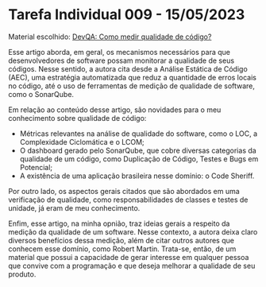 # Tarefa Individual 009 - 15/05/2023

Material escolhido: 
[DevQA: Como medir qualidade de código?](https://kamillaqueiroz.medium.com/devqa-como-medir-qualidade-de-código-6149fada1e)

Esse artigo aborda, em geral, os mecanismos necessários para que desenvolvedores de software possam monitorar a qualidade de seus códigos. Nesse sentido, a autora cita desde a Análise Estática de Código (AEC), uma estratégia automatizada que reduz a quantidade de erros locais no código, até o uso de ferramentas de medição de qualidade de software, como o SonarQube.

Em relação ao conteúdo desse artigo, são novidades para o meu conhecimento sobre qualidade de código:

- Métricas relevantes na análise de qualidade do software, como o LOC, a Complexidade Ciclomática e o LCOM;
- O dashboard gerado pelo SonarQube, que cobre diversas categorias da qualidade de um código, como Duplicação de Código, Testes e Bugs em Potencial;
- A existência de uma aplicação brasileira nesse domínio: o Code Sheriff.

Por outro lado, os aspectos gerais citados que são abordados em uma verificação de qualidade, como responsabilidades de classes e testes de unidade, já eram de meu conhecimento.

Enfim, esse artigo, na minha opnião, traz ideias gerais a respeito da medição da qualidade de um software. Nesse contexto, a autora deixa claro diversos benefícios dessa medição, além de citar outros autores que conhecem esse domínio, como Robert Martin. Trata-se, então, de um material que possui a capacidade de gerar interesse em qualquer pessoa que convive com a programação e que deseja melhorar a qualidade de seu produto.
